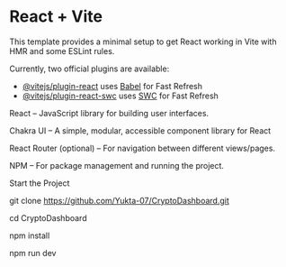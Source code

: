 # React + Vite

This template provides a minimal setup to get React working in Vite with HMR and some ESLint rules.

Currently, two official plugins are available:

- [@vitejs/plugin-react](https://github.com/vitejs/vite-plugin-react/blob/main/packages/plugin-react/README.md) uses [Babel](https://babeljs.io/) for Fast Refresh
- [@vitejs/plugin-react-swc](https://github.com/vitejs/vite-plugin-react-swc) uses [SWC](https://swc.rs/) for Fast Refresh

React – JavaScript library for building user interfaces.

Chakra UI – A simple, modular, accessible component library for React

React Router (optional) – For navigation between different views/pages.

NPM – For package management and running the project.

Start the Project
<!-- Clone the repository to local machine  -->
git clone https://github.com/Yukta-07/CryptoDashboard.git

<!-- Navigate to project Directory 
 -->
 cd CryptoDashboard

 <!-- Install dependenices  -->
 npm install

 <!-- start the dev server  -->
 npm run dev